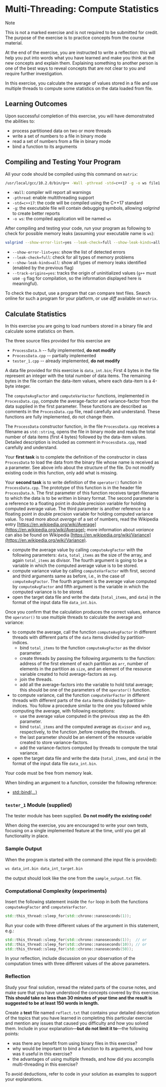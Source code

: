 # Multi-Threading: Compute Statistics

> [!NOTE]
> This is not a marked exercise and is not required to be submitted for credit. The purpose of the exercise is to practice concepts from the course material.
>
> At the end of the exercise, you are instructed to write a reflection: this will help you put into words what you have learned and make you think at the new concepts and explain them.  Explaining something to another person is one of the best ways to reveal concepts that are not clear to you and require further investigation.

In this exercise, you calculate the average of values stored in a file and use multiple threads to compute some statistics on the data loaded from file.


## Learning Outcomes

Upon successful completion of this exercise, you will have demonstrated the abilities to:

- process partitioned data on two or more threads
- write a set of numbers to a file in binary mode
- read a set of numbers from a file in binary mode
- bind a function to its arguments



## Compiling and Testing Your Program

All your code should be compiled using this command on `matrix`:

```bash
/usr/local/gcc/10.2.0/bin/g++ -Wall -pthread -std=c++17 -g -o ws file1.cpp file2.cpp ...
```

- `-Wall`: compiler will report all warnings
- `-pthread`: enable multithreading support
- `-std=c++17`: the code will be compiled using the C++17 standard
- `-g`: the executable file will contain debugging symbols, allowing *valgrind* to create better reports
- `-o ws`: the compiled application will be named `ws`

After compiling and testing your code, run your program as following to check for possible memory leaks (assuming your executable name is `ws`):

```bash
valgrind --show-error-list=yes --leak-check=full --show-leak-kinds=all --track-origins=yes ws
```

- `--show-error-list=yes`: show the list of detected errors
- `--leak-check=full`: check for all types of memory problems
- `--show-leak-kinds=all`: show all types of memory leaks identified (enabled by the previous flag)
- `--track-origins=yes`: tracks the origin of uninitialized values (`g++` must use `-g` flag for compilation, so the information displayed here is meaningful).

To check the output, use a program that can compare text files.  Search online for such a program for your platform, or use *diff* available on `matrix`.




## Calculate Statistics

In this exercise you are going to load numbers stored in a binary file and calculate some statistics on them.

The three source files provided for this exercise are

- `ProcessData.h`   -- fully implemented, **do not modify**
- `ProcessData.cpp` -- partially implemented
- `tester_1.cpp`    -- already implemented, **do not modify**

A data file provided for this exercise is `data_int.bin`; First 4 bytes in the file represent an integer with the total number of data items. The remaining bytes in the file contain the data-item values, where each data-item is a 4-byte integer.

The `computeAvgFactor` and `computeVarVactor` functions, implemented in `ProcessData.cpp`, compute the average-factor and variance-factor from the data supplied in the first parameter. These functions are described as comments in the `ProcessData.cpp` file, read carefully and understand. These functions are fully implemented, do not change them.

The `ProcessData` constructor function, in the file `ProcessData.cpp` receives a filename as `std::string`, opens the file in binary mode and reads the total number of data items (first 4 bytes) followed by the data-item values. Detailed description is included as comment in `ProcessData.cpp`, read carefully and understand.

Your **first task** is to complete the definition of the constructor in class `ProcessData` to load the data from the binary file whose name is received as a parameter. See above info about the structure of the file. Do not modify existing code in this function, only add what is missing.

Your **second task** is to write definition of the `operator()` function in `ProcessData.cpp`. The prototype of this function is in the header file `ProcessData.h`. The first parameter of this function receives target-filename to which the data is to be written in binary format. The second parameter is a reference to a floating point in double precision variable for holding computed average value. The third parameter is another reference to a floating point in double precision variable for holding computed variance value. To read more about *average* of a set of numbers, read the Wikipedia entry [https://en.wikipedia.org/wiki/Average](https://en.wikipedia.org/wiki/Average); more information about *variance* can also be found on Wikipedia [https://en.wikipedia.org/wiki/Variance](https://en.wikipedia.org/wiki/Variance).

- compute the average value by calling `computeAvgFactor` with the following parameters: `data`, `total_items` as the size of the array, and again `total_items` as divisor. The fourth argument is going to be a variable in which the computed average value is to be stored.
- compute variance value by calling `computeVarFactor` with first, second and third arguments same as before, i.e., in the case of `computeAvgFactor`. The fourth argument is the average value computed by `computeAvgFactor` and fifth argument is the variable in which the computed variance is to be stored.
- open the target data file and write the data (`total_items`, and `data`) in the format of the input data file `data_int.bin`.
  
Once you confirm that the calculation produces the correct values, enhance the `operator()` to use multiple threads to calculate the average and variance:

- to compute the average, call the function `computeAvgFactor` in different threads with different parts of the `data` items divided by partition-indices.
  - bind `total_items` to the function `computeAvgFactor` as the divisor parameter.
  - create threads by passing the following arguments to the function: address of the first element of each partition as `arr`, number of elements in the partition as `size`, and an element of the resource variable created to hold average-factors as `avg`.
  - join the threads.
  - add all the average-factors into the variable to hold total average; this should be one of the parameters of the `operator()` function.
- to compute variance, call the function `computeVarFactor` in different threads with different parts of the `data` items divided by partition-indices. You follow a procedure similar to the one you followed while computing the average, with following exceptions:  
  - use the average value computed in the previous step as the 4th parameter.
  - bind `total_items` and the computed average as `divisor` and `avg`, respectively, to the function ,before creating the threads.
  - the last parameter should be an element of the resource variable created to store variance-factors.
  - add the variance-factors computed by threads to compute the total variance.
- open the target data file and write the data (`total_items`, and `data`) in the format of the input data file `data_int.bin`.


Your code must be free from memory leak.

When binding an argument to a function, consider the following reference:

- [std::bind(...)](https://en.cppreference.com/w/cpp/utility/functional/bind)


### `tester_1` Module (supplied)

The tester module has been supplied. **Do not modify the existing code!**

When doing the exercise, you are encouraged to write your own tests, focusing on a single implemented feature at the time, until you get all functionality in place.



### Sample Output


When the program is started with the command (the input file is provided):

```bash
ws data_int.bin data_int_target.bin
```

the output should look like the one from the `sample_output.txt` file.


### Computational Complexity (experiments)

Insert the following statement inside the `for` loop in both the functions `computeAvgFactor` and `computeVarFactor`.

```cpp
std::this_thread::sleep_for(std::chrono::nanoseconds(1));
```

Run your code with three different values of the argument in this statement, e.g.:

```cpp
std::this_thread::sleep_for(std::chrono::nanoseconds(1));  // or
std::this_thread::sleep_for(std::chrono::nanoseconds(10)); // or
std::this_thread::sleep_for(std::chrono::nanoseconds(50));
```

In your reflection, include discussion on your observation of the computation times with three different values of the above parameters.


### Reflection

Study your final solution, reread the related parts of the course notes, and make sure that you have understood the concepts covered by this exercise. **This should take no less than 30 minutes of your time and the result is suggested to be at least 150 words in length.**

Create a **text** file named `reflect.txt` that contains your detailed description of the topics that you have learned in completing this particular exercise and mention any issues that caused you difficulty and how you solved them. Include in your explanation—**but do not limit it to**—the following points:

- was there any benefit from using binary files in this exercise?
- why would be important to bind a function to its arguments, and how was it useful in this exercise?
- the advantages of using multiple threads, and how did you accomplis multi-threading in this exercise?

To avoid deductions, refer to code in your solution as examples to support your explanations.
